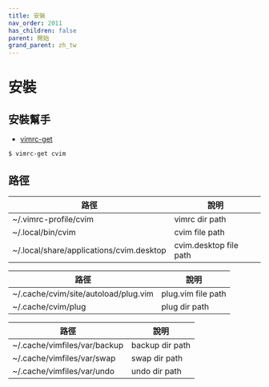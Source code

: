 ```yaml
---
title: 安裝
nav_order: 2011
has_children: false
parent: 開始
grand_parent: zh_tw
---
```


# 安裝


## 安裝幫手

* [vimrc-get](https://github.com/samwhelp/note-about-vim/tree/gh-pages/_demo/project/vimrc-profile/vimrc-get)

``` sh
$ vimrc-get cvim
```


## 路徑

| 路徑 | 說明 |
| --- | --- |
| ~/.vimrc-profile/cvim | vimrc dir path |
| ~/.local/bin/cvim | cvim file path |
| ~/.local/share/applications/cvim.desktop | cvim.desktop file path |


| 路徑 | 說明 |
| --- | --- |
| ~/.cache/cvim/site/autoload/plug.vim | plug.vim file path |
| ~/.cache/cvim/plug | plug dir path |


| 路徑 | 說明 |
| --- | --- |
| ~/.cache/vimfiles/var/backup | backup dir path |
| ~/.cache/vimfiles/var/swap | swap dir path |
| ~/.cache/vimfiles/var/undo | undo dir path |
